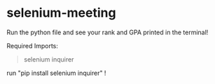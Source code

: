 # selenium-meeting

Run the python file and see your rank and GPA printed in the terminal!

Required Imports:
>selenium
>inquirer

run "pip install selenium inquirer" !
